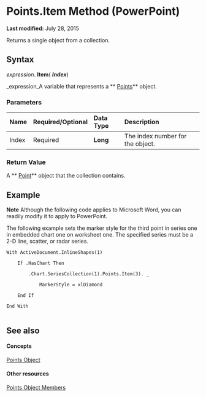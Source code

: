 
# Points.Item Method (PowerPoint)

 **Last modified:** July 28, 2015

Returns a single object from a collection.

## Syntax

 _expression_. **Item**( **_Index_**)

 _expression_A variable that represents a  ** [Points](f3ee69d3-ab8f-e300-bbf4-00ea97d47c2a.md)** object.


### Parameters



|**Name**|**Required/Optional**|**Data Type**|**Description**|
|:-----|:-----|:-----|:-----|
|Index|Required| **Long**|The index number for the object.|

### Return Value

A  ** [Point](e0137fdd-5632-88d7-a6c0-57a76717e736.md)** object that the collection contains.


## Example




 **Note**  Although the following code applies to Microsoft Word, you can readily modify it to apply to PowerPoint.

The following example sets the marker style for the third point in series one in embedded chart one on worksheet one. The specified series must be a 2-D line, scatter, or radar series.




```
With ActiveDocument.InlineShapes(1)

    If .HasChart Then

        .Chart.SeriesCollection(1).Points.Item(3). _

            MarkerStyle = xlDiamond

    End If

End With


```


## See also


#### Concepts


 [Points Object](f3ee69d3-ab8f-e300-bbf4-00ea97d47c2a.md)
#### Other resources


 [Points Object Members](6699e212-0242-fe2b-9777-52801988727f.md)
